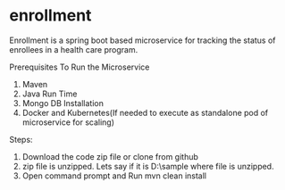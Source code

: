 # enrollment
Enrollment is a spring boot based microservice for tracking the status of enrollees in a health care program.

Prerequisites To Run the Microservice

1. Maven
2. Java Run Time
3. Mongo DB Installation
4. Docker and Kubernetes(If needed to execute as standalone pod of microservice for scaling)


Steps: 

1. Download the code zip file or clone from github 
2.  zip file is unzipped. Lets say if it is D:\sample where file is unzipped.
3. Open command prompt and  Run mvn clean install 
